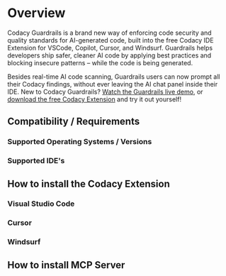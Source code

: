 # Overview

Codacy Guardrails is a brand new way of enforcing code security and quality standards for AI-generated code, built into the free Codacy IDE Extension for VSCode, Copilot, Cursor, and Windsurf. Guardrails helps developers ship safer, cleaner AI code by applying best practices and blocking insecure patterns – while the code is being generated. 

Besides real-time AI code scanning, Guardrails users can now prompt all their Codacy findings, without ever leaving the AI chat panel inside their IDE.
New to Codacy Guardrails? [Watch the Guardrails live demo](https://youtu.be/uVyRWnnJu-0?feature=shared), or [download the free Codacy Extension](codacy-guardrails/codacy-guardrails-overview.md) and try it out yourself!

## Compatibility / Requirements

### Supported Operating Systems / Versions
### Supported IDE's

## How to install the Codacy Extension

### Visual Studio Code
### Cursor
### Windsurf

## How to install MCP Server
